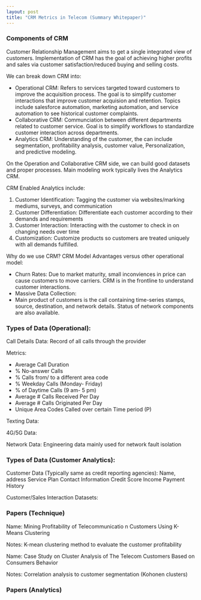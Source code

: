 ```yaml
---
layout: post
title: "CRM Metrics in Telecom (Summary Whitepaper)"
---
```


### Components of CRM

Customer Relationship Management aims to get a single integrated view of customers. Implementation of CRM has the goal of achieving higher profits and sales via customer satisfaction/reduced buying and selling costs. 

We can break down CRM into:

* Operational CRM: Refers to services targeted toward customers to improve the acquisition process. The goal is to simplify customer interactions that improve customer acquision and retention. Topics include salesforce automation, marketing automation, and service automation to see historical customer complaints.
* Collaborative CRM: Communciation between different departments related to customer service. Goal is to simplify workflows to standardize customer interaction across departments. 
* Analytics CRM: Understanding of the customer, the can include segmentation, profitability analysis, customer value, Personalization, and predictive modeling. 

On the Operation and Collaborative CRM side, we can build good datasets and proper processes. Main modeling work typically lives the Analytics CRM. 

CRM Enabled Analytics include:

1. Customer Identification: Tagging the customer via websites/marking mediums, surveys, and communication
2. Customer Differentiation: Differentiate each customer according to their demands and requirements
3. Customer Interaction: Interacting with the customer to check in on changing needs over time
4. Customization: Customize products so customers are treated uniquely with all demands fulfilled.

Why do we use CRM? 
CRM Model Advantages versus other operational model:

*  Churn Rates: Due to market maturity, small inconviences in price can cause customers to move carriers. CRM is in the frontline to understand customer interactions.
* Massive Data Collection: 
* Main product of customers is the call containing time-series stamps, source, destination, and network details. Status of network components are also available. 

### Types of Data (Operational):

Call Details Data: Record of all calls through the provider

Metrics:
 * Average Call Duration
 * % No-answer Calls
 * % Calls from/ to a different area code
 * % Weekday Calls (Monday- Friday)
 * % of Daytime Calls (9 am- 5 pm)
 * Average # Calls Received Per Day
 * Average # Calls Originated Per Day
 * Unique Area Codes Called over certain Time period (P)

Texting Data: 

4G/5G Data:

Network Data:
  Engineering data mainly used for network fault isolation
 
  
### Types of Data (Customer Analytics):

Customer Data (Typically same as credit reporting agencies):
  Name, address
  Service Plan
  Contact Information
  Credit Score
  Income
  Payment History

Customer/Sales Interaction Datasets: 
  
### Papers (Technique) 

Name: Mining
Profitability of
Telecommunicatio
n Customers
Using K-Means
Clustering  

Notes: K-mean
clustering method
 to evaluate
the customer
profitability   

Name: Case Study on
Cluster Analysis
of The Telecom
Customers Based
on Consumers
Behavior

Notes: Correlation analysis to customer segmentation (Kohonen clusters)

### Papers (Analytics) 



 
  


